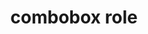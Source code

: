 ---
{
  "title": "combobox role",
  "description": "A composite widget containing a single-line textbox and another element, such as a listbox or grid, that can dynamically pop up to help the user set the value of the textbox.",
  "category": "aria",
  "keywords": "combobox role",
  "last_test_date": "2020-10-01",
  "test_results_url": "https://a11ysupport.io/tech/aria/combobox_role",
  "test_url": "https://a11ysupport.io/tech/aria/combobox_role",
  "notes_by_num": {
    "1": "Didn't convey its role",
    "2": "Didn't convey its name"
  },
  "stats": {
    "jaws": {
      "chrome": {
        "86": "y"
      },
      "ie": {
        "11": "a #1"
      },
      "firefox": {
        "82": "y"
      }
    },
    "narrator": {
      "edge": {
        "86": "y"
      }
    },
    "nvda": {
      "chrome": {
        "86": "y"
      },
      "firefox": {
        "82": "y"
      }
    },
    "talkback": {
      "and_chr": {
        "86": "y"
      }
    },
    "vo_ios": {
      "ios_saf": {
        "14.2": "y"
      }
    },
    "vo_macos": {
      "safari": {
        "14.0": "y"
      }
    },
    "orca": {
      "firefox": {
        "82": "y"
      }
    },
    "dragon_win": {
      "chrome": {
        "87": "a"
      }
    },
    "va_and": {
      "and_chr": {
        "87": "a #2"
      }
    },
    "vc_macos": {
      "safari": {
        "14.0.1": "y"
      }
    },
    "vc_ios": {
      "ios_saf": {
        "14.2": "y"
      }
    },
    "wsr": {
      "chrome": {
        "87": "y"
      }
    }
  },
  "links": {
    "ARIA spec for combobox": "https://www.w3.org/TR/wai-aria-1.1/#combobox"
  }
}
---